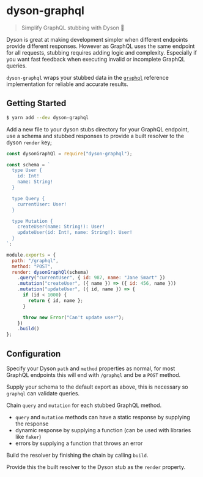# dyson-graphql

> Simplify GraphQL stubbing with Dyson 🔧

Dyson is great at making development simpler when different endpoints provide different responses. 
However as GraphQL uses the same endpoint for all requests, stubbing requires adding logic and 
complexity. Especially if you want fast feedback when executing invalid or incomplete GraphQL 
queries.

`dyson-graphql` wraps your stubbed data in the [`graphql`](https://www.npmjs.com/package/graphql) 
reference implementation for reliable and accurate results.

## Getting Started

```bash
$ yarn add --dev dyson-graphql
```

Add a new file to your dyson stubs directory for your GraphQL endpoint, use a schema and stubbed 
responses to provide a built resolver to the dyson `render` key;

```javascript
const dysonGraphQl = require("dyson-graphql");

const schema = `
  type User {
    id: Int!
    name: String!
  }

  type Query {
    currentUser: User!
  }

  type Mutation {
    createUser(name: String!): User!
    updateUser(id: Int!, name: String!): User!
  }
`;

module.exports = {
  path: "/graphql",
  method: "POST",
  render: dysonGraphQl(schema)
    .query("currentUser", { id: 987, name: "Jane Smart" })
    .mutation("createUser", ({ name }) => ({ id: 456, name }))
    .mutation("updateUser", ({ id, name }) => {
      if (id < 1000) {
        return { id, name };
      }

      throw new Error("Can't update user");
    })
    .build()
};
```

## Configuration

Specify your Dyson `path` and `method` properties as normal, for most GraphQL endpoints this will 
end with `/graphql` and be a `POST` method.

Supply your schema to the default export as above, this is necessary so `graphql` can validate 
queries.

Chain `query` and `mutation` for each stubbed GraphQL method.

- `query` and `mutation` methods can have a static response by supplying the response
- dynamic response by supplying a function (can be used with libraries like `faker`)
- errors by supplying a function that throws an error

Build the resolver by finishing the chain by calling `build`.

Provide this the built resolver to the Dyson stub as the `render` property.
